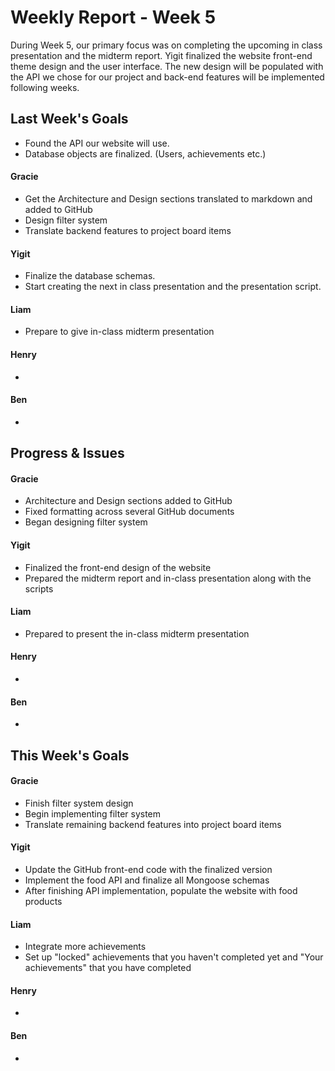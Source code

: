 # Weekly Report - Week 5
During Week 5, our primary focus was on completing the upcoming in class presentation and the midterm report. Yigit finalized the website front-end theme design and the user interface. The new design will be populated with the API we chose for our project and back-end features will be implemented following weeks.
## Last Week's Goals
- Found the API our website will use.
- Database objects are finalized. (Users, achievements etc.)
#### Gracie
- Get the Architecture and Design sections translated to markdown and added to GitHub
- Design filter system
- Translate backend features to project board items

#### Yigit
- Finalize the database schemas.
- Start creating the next in class presentation and the presentation script.

#### Liam
- Prepare to give in-class midterm presentation

#### Henry
- 

#### Ben
- 

## Progress & Issues
#### Gracie
- Architecture and Design sections added to GitHub
- Fixed formatting across several GitHub documents
- Began designing filter system

#### Yigit
- Finalized the front-end design of the website
- Prepared the midterm report and in-class presentation along with the scripts

#### Liam
- Prepared to present the in-class midterm presentation

#### Henry
- 

#### Ben
- 

## This Week's Goals
#### Gracie
- Finish filter system design
- Begin implementing filter system
- Translate remaining backend features into project board items

#### Yigit
- Update the GitHub front-end code with the finalized version
- Implement the food API and finalize all Mongoose schemas
- After finishing API implementation, populate the website with food products

#### Liam
- Integrate more achievements
- Set up "locked" achievements that you haven't completed yet and "Your        achievements" that you have completed

#### Henry
- 

#### Ben 
- 
